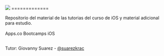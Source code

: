 <img src="http://cymetria.com/images/banner_iOS.png">
=============

Repositorio del material de las tutorias del curso de iOS y material adicional para estudio.<br> <br>Apps.co Bootcamps iOS<br><br>

Tutor: Giovanny Suarez -  <a href="https://twitter.com/suarezkrac">@suarezkrac</a>
